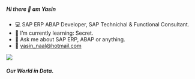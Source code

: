 ##### Hi there 👋 am Yasin

- :computer: SAP ERP ABAP Developer, SAP Technichal & Functional Consultant.
- :rocket: I’m currently learning: Secret.
- 💬 Ask me about SAP ERP, ABAP or anything.
- :email: yasin_naal@hotmail.com

<img src="https://github-readme-stats.vercel.app/api?username=yasinnaal&&show_icons=true&title_color=3a50a7&icon_color=504F50&text_color=504F50&bg_color=white">

##### Our World in Data.
